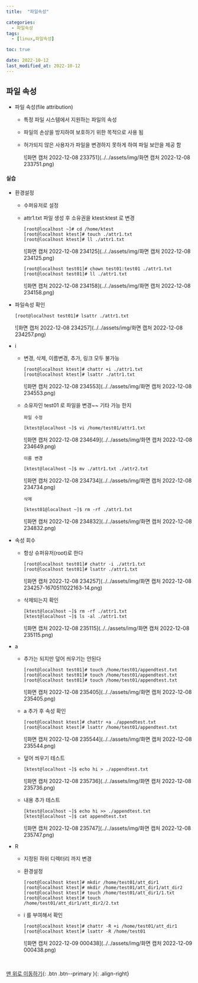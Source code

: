 ```yaml
---
title:  "파일속성"

categories:
  - 파일속성
tags:
  - [linux,파일속성]

toc: true

date: 2022-10-12
last_modified_at: 2022-10-12
---
```


## 파일 속성

- 파일 속성(file attribution)
  - 특정 파일 시스템에서 지원하는 파일의 속성 

  - 파일의 손상을 방지하여 보호하기 위한 목적으로 사용 됨

  - 허가되지 않은 사용자가 파일을 변경하지 못하게 하여 파일 보안을 제공 함

    ![화면 캡처 2022-12-08 233751](../../assets/img/화면 캡처 2022-12-08 233751.png)

#### 실습

- 환경설정

  - 수퍼유저로 설정

  - attr1.txt 파일 생성 후 소유권을 ktest:ktest 로 변경

    ```
    [root@localhost ~]# cd /home/ktest
    [root@localhost ktest]# touch ./attr1.txt
    [root@localhost ktest]# ll ./attr1.txt
    ```

    ![화면 캡처 2022-12-08 234125](../../assets/img/화면 캡처 2022-12-08 234125.png)

    ```
    [root@localhost test01]# chown test01:test01 ./attr1.txt 
    [root@localhost test01]# ll ./attr1.txt 
    ```

    ![화면 캡처 2022-12-08 234158](../../assets/img/화면 캡처 2022-12-08 234158.png)

- 파일속성 확인

  ```
  [root@localhost test01]# lsattr ./attr1.txt
  ```

  ![화면 캡처 2022-12-08 234257](../../assets/img/화면 캡처 2022-12-08 234257.png)

- i 

  - 변경, 삭제, 이름변경, 추가, 링크 모두 불가능

    ```
    [root@localhost ktest]# chattr +i ./attr1.txt 
    [root@localhost ktest]# lsattr ./attr1.txt
    ```

    ![화면 캡처 2022-12-08 234553](../../assets/img/화면 캡처 2022-12-08 234553.png)

  - 소유자인 test01 로 파일을 변경~~ 기타 가능 한지

    ```
    파일 수정
    
    [ktest@localhost ~]$ vi /home/test01/attr1.txt
    ```

    ![화면 캡처 2022-12-08 234649](../../assets/img/화면 캡처 2022-12-08 234649.png)

    ```
    이름 변경
    
    [ktest@localhost ~]$ mv ./attr1.txt ./attr2.txt
    ```

    ![화면 캡처 2022-12-08 234734](../../assets/img/화면 캡처 2022-12-08 234734.png)

    ```
    삭제
    
    [ktest01@localhost ~]$ rm -rf ./attr1.txt
    ```

    ![화면 캡처 2022-12-08 234832](../../assets/img/화면 캡처 2022-12-08 234832.png)

- 속성 회수 

  - 항상 슈퍼유저(root)로 한다

    ```
    [root@localhost test01]# chattr -i ./attr1.txt 
    [root@localhost test01]# lsattr ./attr1.txt 
    ```

    ![화면 캡처 2022-12-08 234257](../../assets/img/화면 캡처 2022-12-08 234257-1670511022163-14.png)

  - 삭제되는지 확인

    ```
    [ktest@localhost ~]$ rm -rf ./attr1.txt
    [ktest@localhost ~]$ ls -al ./attr1.txt
    ```

    ![화면 캡처 2022-12-08 235115](../../assets/img/화면 캡처 2022-12-08 235115.png)

- a

  - 추가는 되지만 덮어 씌우기는 안된다

    ```
    [root@localhost test01]# touch /home/test01/appendtest.txt
    [root@localhost test01]# touch /home/test01/appendtest.txt
    [root@localhost test01]# touch /home/test01/appendtest.txt
    ```

    ![화면 캡처 2022-12-08 235405](../../assets/img/화면 캡처 2022-12-08 235405.png)

  - a 추가 후 속성 확인

    ```
    [root@localhost ktest]# chattr +a ./appendtest.txt 
    [root@localhost ktest]# lsattr /home/test01/appendtest.txt
    ```

    ![화면 캡처 2022-12-08 235544](../../assets/img/화면 캡처 2022-12-08 235544.png)

  - 덮어 씌우기 테스트

    ```
    [ktest@localhost ~]$ echo hi > ./appendtest.txt 
    ```

    ![화면 캡처 2022-12-08 235736](../../assets/img/화면 캡처 2022-12-08 235736.png)

  - 내용 추가 테스트

    ```
    [ktest@localhost ~]$ echo hi >> ./appendtest.txt 
    [ktest@localhost ~]$ cat appendtest.txt 
    ```

    ![화면 캡처 2022-12-08 235747](../../assets/img/화면 캡처 2022-12-08 235747.png)

- R

  - 지정된 하위 디렉터리 까지 변경 

  - 환경설정

    ```
    [root@localhost ktest]# mkdir /home/test01/att_dir1
    [root@localhost ktest]# mkdir /home/test01/att_dir1/att_dir2
    [root@localhost ktest]# touch /home/test01/att_dir1/1.txt
    [root@localhost ktest]# touch /home/test01/att_dir1/att_dir2/2.txt
    ```

  - i 를 부여해서 확인

    ```
    [root@localhost ktest]# chattr -R +i /home/test01/att_dir1
    [root@localhost ktest]# lsattr -R /home/test01
    ```

    ![화면 캡처 2022-12-09 000438](../../assets/img/화면 캡처 2022-12-09 000438.png)

<br>

[맨 위로 이동하기](#){: .btn .btn--primary }{: .align-right}
